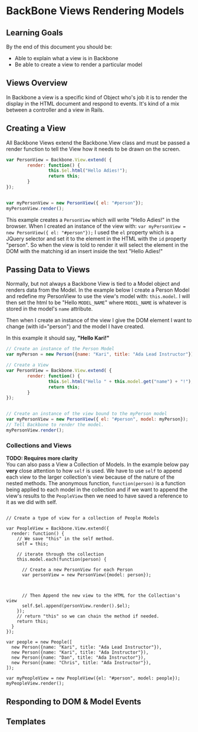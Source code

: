 # BackBone Views Rendering Models

## Learning Goals
By the end of this document you should be:
-  Able to explain what a view is in Backbone
-  Be able to create a view to render a particular model

## Views Overview
In Backbone a view is a specific kind of Object who's job it is to render the display in the HTML document and respond to events.  It's kind of a mix between a controller and a view in Rails.  

## Creating a View

All Backbone Views extend the Backbone.View class and must be passed a render function to tell the View how it needs to be drawn on the screen.

```javascript
var PersonView = Backbone.View.extend( {
		render: function() {
				this.$el.html("Hello Adies!");
				return this;
		}
});


var myPersonView = new PersonView({ el: "#person"});
myPersonView.render();
```

This example creates a `PersonView` which will write "Hello Adies!" in the browser.   When I created an instance of the view with:  `var myPersonView = new PersonView({ el: "#person"});` I used the `el` property which is a JQuery selector and set it to the element in the HTML with the `id` property "person".  So when the view is told to render it will select the element in the DOM with the matching id an insert inside the text "Hello Adies!"



## Passing Data to Views

Normally, but not always a Backbone View is tied to a Model object and renders data from the Model.  In the example below I create a Person Model and redefine my PersonView to use the view's model with:  `this.model`.  I will then set the html to be "Hello `MODEL_NAME`" where `MODEL_NAME` is whatever is stored in the model's `name` attribute.  

Then when I create an instance of the view I give the DOM element I want to change (with id="person") and the model I have created.  

In this example it should say, **"Hello Kari!"**

```javascript
// Create an instance of the Person Model
var myPerson = new Person({name: "Kari", title: "Ada Lead Instructor"});

// Create a View
var PersonView = Backbone.View.extend( {
		render: function() {
				this.$el.html("Hello " + this.model.get("name") + "!");
				return this;
		}
});


// Create an instance of the view bound to the myPerson model
var myPersonView = new PersonView({ el: "#person", model: myPerson});
// Tell Backbone to render the model.  
myPersonView.render();
```

### Collections and Views

**TODO:  Requires more clarity**  
You can also pass a View a Collection of Models.  In the example below pay **very** close attention to how `self` is used.  We have to use `self` to append each view to the larger collection's view because of the nature of the nested methods.  The anonymous function, `function(person)` is a function being applied to each model in the collection and if we want to append the view's results to the `PeopleView` then we need to have saved a reference to it as we did with self.

```

// Create a type of view for a collection of People Models

var PeopleView = Backbone.View.extend({
  render: function() {
  	// We save "this" in the self method.
    self = this;
    
	// iterate through the collection
    this.model.each(function(person) {
    
      // Create a new PersonView for each Person
      var personView = new PersonView({model: person});


     
      // Then Append the new view to the HTML for the Collection's view
      self.$el.append(personView.render().$el);
    });
    // return "this" so we can chain the method if needed.
    return this;
  }
});

var people = new People([
  new Person({name: "Kari", title: "Ada Lead Instructor"}),
  new Person({name: "Kari", title: "Ada Instructor"}),
  new Person({name: "Dan", title: "Ada Instructor"}),
  new Person({name: "Chris", title: "Ada Instructor"}),
]);

var myPeopleView = new PeopleView({el: "#person", model: people});
myPeopleView.render();

```




## Responding to DOM & Model Events

## Templates
